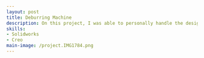 ```yaml
---
layout: post
title: Deburring Machine
description: On this project, I was able to personally handle the design, development, and implementation of a clip deburring machine. I handled the design of the sound proofing panels and the construction of the table frame, the programming of the PLC used to control the tester, and the drafting of the SOP used to train employees on the machine.
skills: 
- Solidworks
- Creo
main-image: /project.IMG1784.png
---
```

